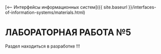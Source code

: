 [⟵ Интерфейсы информационных систем]({{ site.baseurl }}/interfaces-of-information-systems/materials.html)

# ЛАБОРАТОРНАЯ РАБОТА №5

Раздел находиться в разработке !!!
